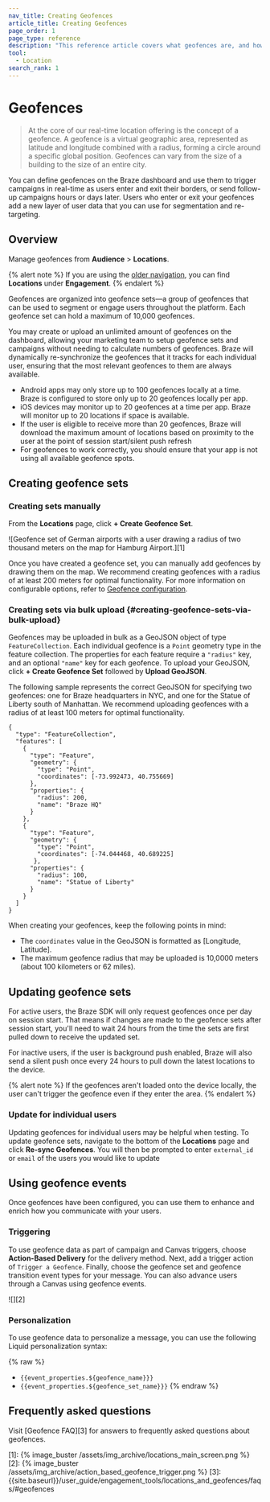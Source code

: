 ```yaml
---
nav_title: Creating Geofences
article_title: Creating Geofences
page_order: 1
page_type: reference
description: "This reference article covers what geofences are, and how to create and configure geofence events."
tool: 
  - Location
search_rank: 1
---
```


# Geofences

> At the core of our real-time location offering is the concept of a geofence. A geofence is a virtual geographic area, represented as latitude and longitude combined with a radius, forming a circle around a specific global position. Geofences can vary from the size of a building to the size of an entire city.

You can define geofences on the Braze dashboard and use them to trigger campaigns in real-time as users enter and exit their borders, or send follow-up campaigns hours or days later. Users who enter or exit your geofences add a new layer of user data that you can use for segmentation and re-targeting.

## Overview

Manage geofences from **Audience** > **Locations**.

{% alert note %}
If you are using the [older navigation]({{site.baseurl}}/navigation), you can find **Locations** under **Engagement**.
{% endalert %}

Geofences are organized into geofence sets—a group of geofences that can be used to segment or engage users throughout the platform. Each geofence set can hold a maximum of 10,000 geofences.

You may create or upload an unlimited amount of geofences on the dashboard, allowing your marketing team to setup geofence sets and campaigns without needing to calculate numbers of geofences. Braze will dynamically re-synchronize the geofences that it tracks for each individual user, ensuring that the most relevant geofences to them are always available.

- Android apps may only store up to 100 geofences locally at a time. Braze is configured to store only up to 20 geofences locally per app.
- iOS devices may monitor up to 20 geofences at a time per app. Braze will monitor up to 20 locations if space is available. 
- If the user is eligible to receive more than 20 geofences, Braze will download the maximum amount of locations based on proximity to the user at the point of session start/silent push refresh
- For geofences to work correctly, you should ensure that your app is not using all available geofence spots.

## Creating geofence sets

### Creating sets manually

From the **Locations** page, click **+ Create Geofence Set**.

![Geofence set of German airports with a user drawing a radius of two thousand meters on the map for Hamburg Airport.][1]

Once you have created a geofence set, you can manually add geofences by drawing them on the map. We recommend creating geofences with a radius of at least 200 meters for optimal functionality. For more information on configurable options, refer to [Geofence configuration]({{site.baseurl}}/user_guide/engagement_tools/locations_and_geofences/geofence_configuration/).

### Creating sets via bulk upload {#creating-geofence-sets-via-bulk-upload}

Geofences may be uploaded in bulk as a GeoJSON object of type `FeatureCollection`. Each individual geofence is a `Point` geometry type in the feature collection. The properties for each feature require a `"radius"` key, and an optional `"name"` key for each geofence. To upload your GeoJSON, click **+ Create Geofence Set** followed by **Upload GeoJSON**.

The following sample represents the correct GeoJSON for specifying two geofences: one for Braze headquarters in NYC, and one for the Statue of Liberty south of Manhattan. We recommend uploading geofences with a radius of at least 100 meters for optimal functionality.

```
{
  "type": "FeatureCollection",
  "features": [
    {
      "type": "Feature",
      "geometry": {
        "type": "Point",
        "coordinates": [-73.992473, 40.755669]
      },
      "properties": {
        "radius": 200,
        "name": "Braze HQ"
      }
    },
    {
      "type": "Feature",
      "geometry": {
        "type": "Point",
        "coordinates": [-74.044468, 40.689225]
       },
      "properties": {
        "radius": 100,
        "name": "Statue of Liberty"
      }
    }
  ]
}
```

When creating your geofences, keep the following points in mind:

- The `coordinates` value in the GeoJSON is formatted as [Longitude, Latitude].
- The maximum geofence radius that may be uploaded is 10,0000 meters (about 100 kilometers or 62 miles).

## Updating geofence sets

For active users, the Braze SDK will only request geofences once per day on session start. That means if changes are made to the geofence sets after session start, you'll need to wait 24 hours from the time the sets are first pulled down to receive the updated set.

For inactive users, if the user is background push enabled, Braze will also send a silent push once every 24 hours to pull down the latest locations to the device.

{% alert note %}
If the geofences aren't loaded onto the device locally, the user can't trigger the geofence even if they enter the area.
{% endalert %}

### Update for individual users

Updating geofences for individual users may be helpful when testing. To update geofence sets, navigate to the bottom of the **Locations** page and click **Re-sync Geofences**. You will then be prompted to enter `external_id` or `email` of the users you would like to update

## Using geofence events

Once geofences have been configured, you can use them to enhance and enrich how you communicate with your users.

### Triggering

To use geofence data as part of campaign and Canvas triggers, choose **Action-Based Delivery** for the delivery method. Next, add a trigger action of `Trigger a Geofence`. Finally, choose the geofence set and geofence transition event types for your message. You can also advance users through a Canvas using geofence events.

![][2]

### Personalization

To use geofence data to personalize a message, you can use the following Liquid personalization syntax:

{% raw %}
* `{{event_properties.${geofence_name}}}`
* `{{event_properties.${geofence_set_name}}}`
{% endraw %}

## Frequently asked questions

Visit [Geofence FAQ][3] for answers to frequently asked questions about geofences.


[1]: {% image_buster /assets/img_archive/locations_main_screen.png %}
[2]: {% image_buster /assets/img_archive/action_based_geofence_trigger.png %}
[3]: {{site.baseurl}}/user_guide/engagement_tools/locations_and_geofences/faqs/#geofences

